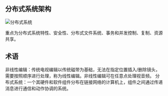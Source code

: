 ## 分布式系统架构
![分布式系统](https://github.com/yalisandsoso/HuaZhouSRC/assets/22914268/5ebabbab-0bec-4e0c-9cd8-659617fff206)

   重点为分布式系统特性、安全性、分布式文件系统、事务和并发控制、复制、资源共享。
## 术语
   非线性编辑：传统电视编辑以传统磁带为基础，无法在指定位置插入/删除镜头，需要按照顺序进行处理，称为线性编辑。非线性编辑可在任意点处理视音频。
   分布式系统：一个其硬件和软件组件分布在链接网络的计算机上，组件之间通过传递消息进行通信和动作协调的系统。
